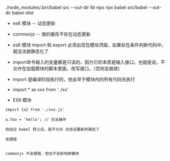 ./node_modules/.bin/babel src --out-dir lib
npx
npx babel src/babel --out-dir babel-dist

- es6 模块 -- 动态更新
- commonjs -- 值的缓存不存在动态更新
- es6 模块 import 和 export 必须出现在模块顶层，如果处在条件判断代码中，就没法做静态化了
- import命令输入的变量都是只读的，因为它的本质是输入接口。也就是说，不允许在加载模块的脚本里面，改写接口。（否则会报错）
- import 是编译阶段执行的，他会早于模块内的所有代码先执行
- import * as xxx from '../xx'

- ES6 模块
```
import {a} from './xxx.js'

a.foo = 'hello'; // 合法操作

但经过 babel 转义后，就不允许 动态设置新的属性了

会报错


commonjs 不会报错，但也不会影响原模块
```